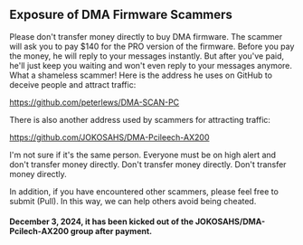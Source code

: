 ## Exposure of DMA Firmware Scammers

Please don't transfer money directly to buy DMA firmware. The scammer will ask you to pay $140 for the PRO version of the firmware. Before you pay the money, he will reply to your messages instantly. But after you've paid, he'll just keep you waiting and won't even reply to your messages anymore. What a shameless scammer!
Here is the address he uses on GitHub to deceive people and attract traffic:

https://github.com/peterlews/DMA-SCAN-PC

There is also another address used by scammers for attracting traffic:

https://github.com/JOKOSAHS/DMA-Pcileech-AX200

I'm not sure if it's the same person. Everyone must be on high alert and don't transfer money directly. Don't transfer money directly. Don't transfer money directly.

In addition, if you have encountered other scammers, please feel free to submit (Pull). In this way, we can help others avoid being cheated.


#### December 3, 2024, it has been kicked out of the JOKOSAHS/DMA-Pcilech-AX200 group after payment.
